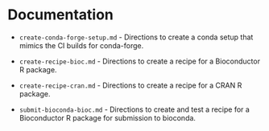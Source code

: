 # Documentation

* `create-conda-forge-setup.md` - Directions to create a conda setup
  that mimics the CI builds for conda-forge.

* `create-recipe-bioc.md` - Directions to create a recipe for a
  Bioconductor R package.

* `create-recipe-cran.md` - Directions to create a recipe for a CRAN R
  package.

* `submit-bioconda-bioc.md` - Directions to create and test a recipe for a
  Bioconductor R package for submission to bioconda.
